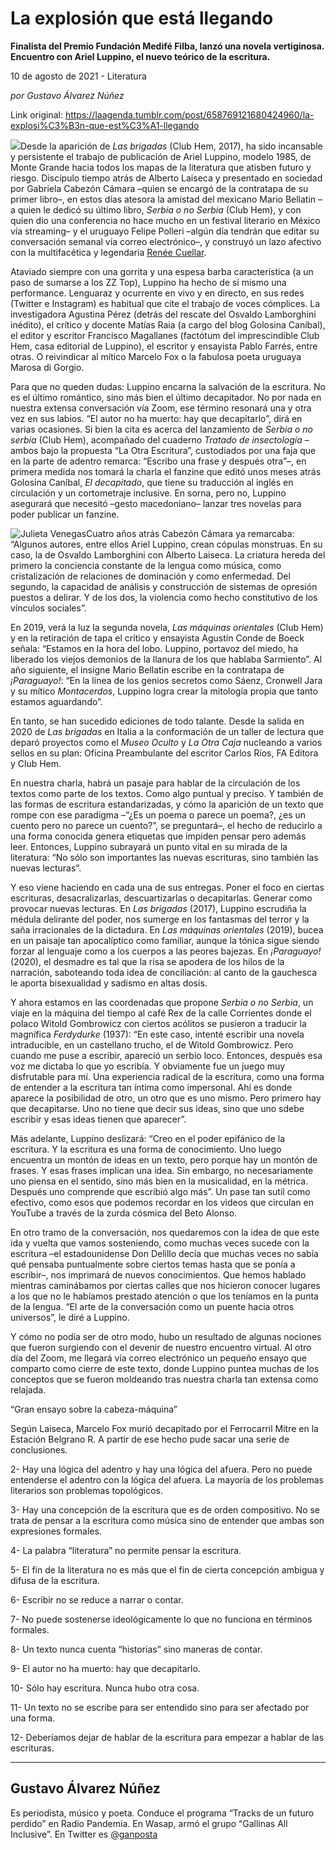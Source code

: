 # La explosión que está llegando

**Finalista del Premio Fundación Medifé Filba, lanzó una novela vertiginosa. Encuentro con Ariel Luppino, el nuevo teórico de la escritura.**

10 de agosto de 2021 - Literatura

_por Gustavo Álvarez Núñez_

Link original: https://laagenda.tumblr.com/post/658769121680424960/la-explosi%C3%B3n-que-est%C3%A1-llegando

![](https://64.media.tumblr.com/d5fa028fd6086ee215b290f333dfcc0d/b9421d8f7ea0213e-ff/s500x750/a69e2b41d83fade2b568d7c6473f1d31db58eed3.jpg)Desde la aparición de *Las brigadas* (Club Hem, 2017), ha sido incansable y persistente el trabajo de publicación de Ariel Luppino, modelo 1985, de Monte Grande hacia todos los mapas de la literatura que atisben futuro y riesgo. Discípulo tiempo atrás de Alberto Laiseca y presentado en sociedad por Gabriela Cabezón Cámara –quien se encargó de la contratapa de su primer libro–, en estos días atesora la amistad del mexicano Mario Bellatin –a quien le dedicó su último libro, *Serbia o no Serbia* (Club Hem), y con quien dio una conferencia no hace mucho en un festival literario en México vía streaming– y el uruguayo Felipe Polleri –algún día tendrán que editar su conversación semanal vía correo electrónico–, y construyó un lazo afectivo con la multifacética y legendaria [Renée Cuellar](https://laagenda.buenosaires.gob.ar/post/630691759454896129/la-suprema-negra).

Ataviado siempre con una gorrita y una espesa barba característica (a un paso de sumarse a los ZZ Top), Luppino ha hecho de sí mismo una performance. Lenguaraz y ocurrente en vivo y en directo, en sus redes (Twitter e Instagram) es habitual que cite el trabajo de voces cómplices. La investigadora Agustina Pérez (detrás del rescate del Osvaldo Lamborghini inédito), el crítico y docente Matías Raia (a cargo del blog Golosina Caníbal), el editor y escritor Francisco Magallanes (factótum del imprescindible Club Hem, casa editorial de Luppino), el escritor y ensayista Pablo Farrés, entre otras. O reivindicar al mítico Marcelo Fox o la fabulosa poeta uruguaya Marosa di Gorgio.

Para que no queden dudas: Luppino encarna la salvación de la escritura. No es el último romántico, sino más bien el último decapitador. No por nada en nuestra extensa conversación vía Zoom, ese término resonará una y otra vez en sus labios. “El autor no ha muerto: hay que decapitarlo”, dirá en varias ocasiones. Si bien la cita es acerca del lanzamiento de *Serbia o no serbia* (Club Hem), acompañado del cuaderno *Tratado de insectología* –ambos bajo la propuesta “La Otra Escritura”, custodiados por una faja que en la parte de adentro remarca: “Escribo una frase y después otra”–, en primera medida nos tomará la charla el fanzine que editó unos meses atrás Golosina Caníbal, *El decapitado*, que tiene su traducción al inglés en circulación y un cortometraje inclusive. En sorna, pero no, Luppino asegurará que necesitó –gesto macedoniano– lanzar tres novelas para poder publicar un fanzine. 

![Julieta Venegas](https://64.media.tumblr.com/81fb1272c5eed4bbe3c9117e4d983e54/b9421d8f7ea0213e-98/s250x400/6880a6ac238512357aaaf407d4b3fe0eb625a1bf.jpg)Cuatro años atrás Cabezón Cámara ya remarcaba: “Algunos autores, entre ellos Ariel Luppino, crean cópulas monstruas. En su caso, la de Osvaldo Lamborghini con Alberto Laiseca. La criatura hereda del primero la conciencia constante de la lengua como música, como cristalización de relaciones de dominación y como enfermedad. Del segundo, la capacidad de análisis y construcción de sistemas de opresión puestos a delirar. Y de los dos, la violencia como hecho constitutivo de los vínculos sociales”.

En 2019, verá la luz la segunda novela, *Las máquinas orientales* (Club Hem) y en la retiración de tapa el crítico y ensayista Agustín Conde de Boeck señala: “Estamos en la hora del lobo. Luppino, portavoz del miedo, ha liberado los viejos demonios de la llanura de los que hablaba Sarmiento”. Al año siguiente, el insigne Mario Bellatin escribe en la contratapa de *¡Paraguayo!*: “En la línea de los genios secretos como Sáenz, Cronwell Jara y su mítico *Montacerdos*, Luppino logra crear la mitología propia que tanto estamos aguardando”.

En tanto, se han sucedido ediciones de todo talante. Desde la salida en 2020 de *Las brigadas* en Italia a la conformación de un taller de lectura que deparó proyectos como el *Museo Oculto* y *La Otra Caja* nucleando a varios sellos en su plan: Oficina Preambulante del escritor Carlos Ríos, FA Editora y Club Hem.

En nuestra charla, habrá un pasaje para hablar de la circulación de los textos como parte de los textos. Como algo puntual y preciso. Y también de las formas de escritura estandarizadas, y cómo la aparición de un texto que rompe con ese paradigma –“¿Es un poema o parece un poema?, ¿es un cuento pero no parece un cuento?”, se preguntará–, el hecho de reducirlo a una forma conocida genera etiquetas que impiden pensar pero además leer. Entonces, Luppino subrayará un punto vital en su mirada de la literatura: “No sólo son importantes las nuevas escrituras, sino también las nuevas lecturas”.

Y eso viene haciendo en cada una de sus entregas. Poner el foco en ciertas escrituras, desacralizarlas, descuartizarlas o decapitarlas. Generar como provocar nuevas lecturas. En *Las brigadas* (2017), Luppino escrudiña la médula delirante del poder, nos sumerge en los fantasmas del terror y la saña irracionales de la dictadura. En *Las máquinas orientales* (2019), bucea en un paisaje tan apocalíptico como familiar, aunque la tónica sigue siendo forzar al lenguaje como a los cuerpos a las peores bajezas. En *¡Paraguayo!* (2020), el desmadre es tal que la risa se apodera de los hilos de la narración, saboteando toda idea de conciliación: al canto de la gauchesca le aporta bisexualidad y sadismo en altas dosis.

Y ahora estamos en las coordenadas que propone *Serbia o no Serbia*, un viaje en la máquina del tiempo al café Rex de la calle Corrientes donde el polaco Witold Gombrowicz con ciertos acólitos se pusieron a traducir la magnífica *Ferdydurke* (1937): “En este caso, intenté escribir una novela intraducible, en un castellano trucho, el de Witold Gombrowicz. Pero cuando me puse a escribir, apareció un serbio loco. Entonces, después esa voz me dictaba lo que yo escribía. Y obviamente fue un juego muy disfrutable para mí. Una experiencia radical de la escritura, como una forma de entender a la escritura tan íntima como impersonal. Ahí es donde aparece la posibilidad de otro, un otro que es uno mismo. Pero primero hay que decapitarse. Uno no tiene que decir sus ideas, sino que uno sdebe escribir y esas ideas tienen que aparecer”.

Más adelante, Luppino deslizará: “Creo en el poder epifánico de la escritura. Y la escritura es una forma de conocimiento. Uno luego encuentra un montón de ideas en un texto, pero porque hay un montón de frases. Y esas frases implican una idea. Sin embargo, no necesariamente uno piensa en el sentido, sino más bien en la musicalidad, en la métrica. Después uno comprende que escribió algo más”. Un pase tan sutil como efectivo, como esos que podemos recordar en los videos que circulan en YouTube a través de la zurda cósmica del Beto Alonso.

En otro tramo de la conversación, nos quedaremos con la idea de que este ida y vuelta que vamos sosteniendo, como muchas veces sucede con la escritura –el estadounidense Don Delillo decía que muchas veces no sabía qué pensaba puntualmente sobre ciertos temas hasta que se ponía a escribir–, nos imprimará de nuevos conocimientos. Que hemos hablado mientras caminábamos por ciertas calles que nos hicieron conocer lugares a los que no le habíamos prestado atención o que los teníamos en la punta de la lengua. “El arte de la conversación como un puente hacia otros universos”, le diré a Luppino.

Y cómo no podía ser de otro modo, hubo un resultado de algunas nociones que fueron surgiendo con el devenir de nuestro encuentro virtual. Al otro día del Zoom, me llegará vía correo electrónico un pequeño ensayo que comparto como cierre de este texto, donde Luppino puntea muchas de los conceptos que se fueron moldeando tras nuestra charla tan extensa como relajada.

“Gran ensayo sobre la cabeza-máquina”

Según Laiseca, Marcelo Fox murió decapitado por el Ferrocarril Mitre en la Estación Belgrano R. A partir de ese hecho pude sacar una serie de conclusiones.

  
2- Hay una lógica del adentro y hay una lógica del afuera. Pero no puede entenderse el adentro con la lógica del afuera. La mayoría de los problemas literarios son problemas topológicos. 

3- Hay una concepción de la escritura que es de orden compositivo. No se trata de pensar a la escritura como música sino de entender que ambas son expresiones formales.

4- La palabra “literatura” no permite pensar la escritura. 

5- El fin de la literatura no es más que el fin de cierta concepción ambigua y difusa de la escritura. 

6- Escribir no se reduce a narrar o contar. 

7- No puede sostenerse ideológicamente lo que no funciona en términos formales. 

8- Un texto nunca cuenta “historias” sino maneras de contar. 

9- El autor no ha muerto: hay que decapitarlo. 

10- Sólo hay escritura. Nunca hubo otra cosa. 

11- Un texto no se escribe para ser entendido sino para ser afectado por una forma. 

12- Deberíamos dejar de hablar de la escritura para empezar a hablar de las escrituras. 



---

 Gustavo Álvarez Núñez
----------------------

Es periodista, músico y poeta. Conduce el programa “Tracks de un futuro perdido” en Radio Pandemia. En Wasap, armó el grupo “Gallinas All Inclusive”. En Twitter es [@ganposta](https://twitter.com/ganposta?lang=es)

